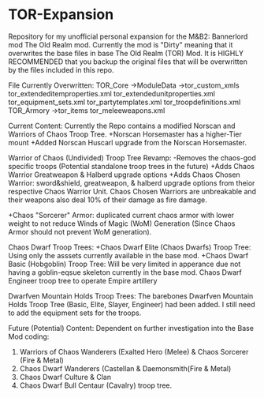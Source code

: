 # TOR-Expansion
Repository for my unofficial personal expansion for the M&amp;B2: Bannerlord mod The Old Realm mod. 
Currently the mod is "Dirty" meaning that it overwrites the base files in base The Old Realm (TOR) Mod. 
It is HIGHLY RECOMMENDED that you backup the original files that will be overwritten by the files included in this repo.

File Currently Overwritten:
TOR_Core
  ->ModuleData
    ->tor_custom_xmls
      tor_extendeditemproperties.xml
      tor_extendedunitproperties.xml
    tor_equipment_sets.xml
    tor_partytemplates.xml
    tor_troopdefinitions.xml
TOR_Armory
  ->tor_items
    tor_meleeweapons.xml

Current Content:
Currently the Repo contains a modified Norscan and Warriors of Chaos Troop Tree.
+Norscan Horsemaster has a higher-Tier mount
+Added Norscan Huscarl upgrade from the Norscan Horsemaster.

Warrior of Chaos (Undivided) Troop Tree Revamp:
-Removes the chaos-god specific troops (Potential standalone troop trees in the future)
+Adds Chaos Warrior Greatweapon & Halberd upgrade options
+Adds Chaos Chosen Warrior: sword&shield, greatweapon, & halberd upgrade options from theior respective Chaos Warrior Unit.
  Chaos Chosen Warriors are unbreakable and their weapons also deal 10% of their damage as fire damage.

+Chaos "Sorcerer" Armor: duplicated current chaos armor with lower weight to not reduce Winds of Magic (WoM) Generation (Since Chaos Armor should not prevent WoM generation).

Chaos Dwarf Troop Trees:
+Chaos Dwarf Elite (Chaos Dwarfs) Troop Tree: Using only the asssets currently available in the base mod.
+Chaos Dwarf Basic (Hobgoblin) Troop Tree: Will be very limited in apperance due not having a goblin-eqsue skeleton currently in the base mod.
Chaos Dwarf Engineer troop tree to operate Empire artillery

Dwarfven Mountain Holds Troop Trees:
The barebones Dwarfven Mountain Holds Troop Tree (Basic, Elite, Slayer, Engineer) had been added.
I still need to add the equipment sets for the troops.

Future (Potential) Content:
Dependent on further investigation into the Base Mod coding:
1. Warriors of Chaos Wanderers (Exalted Hero (Melee) & Chaos Sorcerer (Fire & Metal)
2. Chaos Dwarf Wanderers (Castellan & Daemonsmith(Fire & Metal)
3. Chaos Dwarf Culture & Clan
4. Chaos Dwarf Bull Centaur (Cavalry) troop tree.
